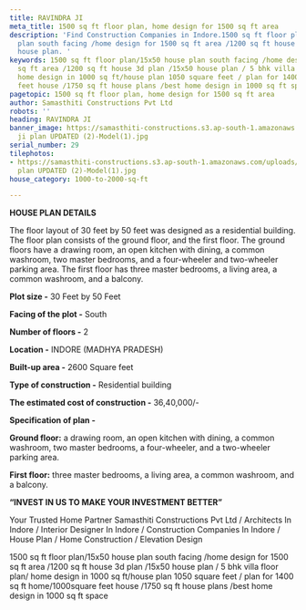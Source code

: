 ```yaml
---
title: RAVINDRA JI
meta_title: 1500 sq ft floor plan, home design for 1500 sq ft area
description: 'Find Construction Companies in Indore.1500 sq ft floor plan/15x50 house
  plan south facing /home design for 1500 sq ft area /1200 sq ft house 3d plan.15x50
  house plan. '
keywords: 1500 sq ft floor plan/15x50 house plan south facing /home design for 1500
  sq ft area /1200 sq ft house 3d plan /15x50 house plan / 5 bhk villa floor plan/
  home design in 1000 sq ft/house plan 1050 square feet / plan for 1400 sq ft home/1000square
  feet house /1750 sq ft house plans /best home design in 1000 sq ft space
pagetopic: 1500 sq ft floor plan, home design for 1500 sq ft area
author: Samasthiti Constructions Pvt Ltd
robots: ''
heading: RAVINDRA JI
banner_image: https://samasthiti-constructions.s3.ap-south-1.amazonaws.com/uploads/ravindra
  ji plan UPDATED (2)-Model(1).jpg
serial_number: 29
tilephotos:
- https://samasthiti-constructions.s3.ap-south-1.amazonaws.com/uploads/ravindra ji
  plan UPDATED (2)-Model(1).jpg
house_category: 1000-to-2000-sq-ft

---
```

**HOUSE PLAN DETAILS**

The floor layout of 30 feet by 50 feet was designed as a residential building. The floor plan consists of the ground floor, and the first floor. The ground floors have a drawing room, an open kitchen with dining, a common washroom, two master bedrooms, and a four-wheeler and two-wheeler parking area. The first floor has three master bedrooms, a living area, a common washroom, and a balcony.

**Plot size -** 30 Feet by 50 Feet

**Facing of the plot -** South

**Number of floors -** 2

**Location -** INDORE (MADHYA PRADESH)

**Built-up area -** 2600 Square feet

**Type of construction -** Residential building

**The estimated cost of construction -** 36,40,000/-

**Specification of plan -**

**Ground floor:** a drawing room, an open kitchen with dining, a common washroom, two master bedrooms, a four-wheeler, and a two-wheeler parking area.

**First floor:** three master bedrooms, a living area, a common washroom, and a balcony.

**“INVEST IN US TO MAKE YOUR INVESTMENT BETTER”**

Your Trusted Home Partner Samasthiti Constructions Pvt Ltd / Architects In Indore / Interior Designer In Indore / Construction Companies In Indore / House Plan / Home Construction / Elevation Design

1500 sq ft floor plan/15x50 house plan south facing /home design for 1500 sq ft area /1200 sq ft house 3d plan /15x50 house plan / 5 bhk villa floor plan/ home design in 1000 sq ft/house plan 1050 square feet / plan for 1400 sq ft home/1000square feet house /1750 sq ft house plans /best home design in 1000 sq ft space